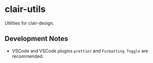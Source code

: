 # clair-utils

Utilities for clair-design.

## Development Notes

- VSCode and VSCode plugins `prettier` and `Formatting Toggle` are recommended.
